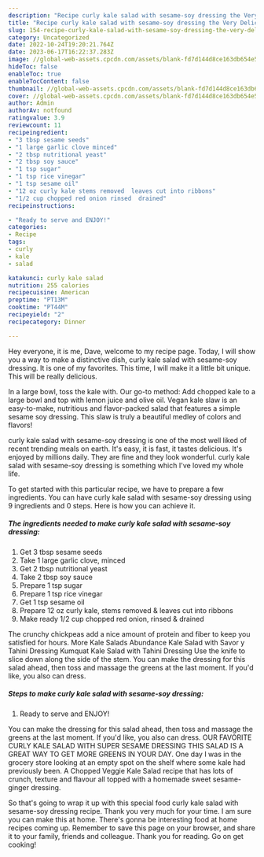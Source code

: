 ```yaml
---
description: "Recipe curly kale salad with sesame-soy dressing the Very Delicious}"
title: "Recipe curly kale salad with sesame-soy dressing the Very Delicious}"
slug: 154-recipe-curly-kale-salad-with-sesame-soy-dressing-the-very-delicious
category: Uncategorized
date: 2022-10-24T19:20:21.764Z
date: 2023-06-17T16:22:37.283Z
image: //global-web-assets.cpcdn.com/assets/blank-fd7d144d8ce163db654e5a02c40b08a2775adb7897d16e4062681dc7e1b2800f.png
hideToc: false
enableToc: true
enableTocContent: false
thumbnail: //global-web-assets.cpcdn.com/assets/blank-fd7d144d8ce163db654e5a02c40b08a2775adb7897d16e4062681dc7e1b2800f.png
cover: //global-web-assets.cpcdn.com/assets/blank-fd7d144d8ce163db654e5a02c40b08a2775adb7897d16e4062681dc7e1b2800f.png
author: Admin
authorAv: notfound
ratingvalue: 3.9
reviewcount: 11
recipeingredient:
- "3 tbsp sesame seeds"
- "1 large garlic clove minced"
- "2 tbsp nutritional yeast"
- "2 tbsp soy sauce"
- "1 tsp sugar"
- "1 tsp rice vinegar"
- "1 tsp sesame oil"
- "12 oz curly kale stems removed  leaves cut into ribbons"
- "1/2 cup chopped red onion rinsed  drained"
recipeinstructions:

- "Ready to serve and ENJOY!"
categories:
- Recipe
tags:
- curly
- kale
- salad

katakunci: curly kale salad 
nutrition: 255 calories
recipecuisine: American
preptime: "PT13M"
cooktime: "PT44M"
recipeyield: "2"
recipecategory: Dinner

---
```



Hey everyone, it is me, Dave, welcome to my recipe page. Today, I will show you a way to make a distinctive dish, curly kale salad with sesame-soy dressing. It is one of my favorites. This time, I will make it a little bit unique. This will be really delicious.

In a large bowl, toss the kale with. Our go-to method: Add chopped kale to a large bowl and top with lemon juice and olive oil. Vegan kale slaw is an easy-to-make, nutritious and flavor-packed salad that features a simple sesame soy dressing. This slaw is truly a beautiful medley of colors and flavors!

curly kale salad with sesame-soy dressing is one of the most well liked of recent trending meals on earth. It's easy, it is fast, it tastes delicious. It's enjoyed by millions daily. They are fine and they look wonderful. curly kale salad with sesame-soy dressing is something which I've loved my whole life.


To get started with this particular recipe, we have to prepare a few ingredients. You can have curly kale salad with sesame-soy dressing using 9 ingredients and 0 steps. Here is how you can achieve it.

<!--inarticleads1-->

##### The ingredients needed to make curly kale salad with sesame-soy dressing:

1. Get 3 tbsp sesame seeds
1. Take 1 large garlic clove, minced
1. Get 2 tbsp nutritional yeast
1. Take 2 tbsp soy sauce
1. Prepare 1 tsp sugar
1. Prepare 1 tsp rice vinegar
1. Get 1 tsp sesame oil
1. Prepare 12 oz curly kale, stems removed &amp; leaves cut into ribbons
1. Make ready 1/2 cup chopped red onion, rinsed &amp; drained


The crunchy chickpeas add a nice amount of protein and fiber to keep you satisfied for hours. More Kale Salads Abundance Kale Salad with Savor y Tahini Dressing Kumquat Kale Salad with Tahini Dressing Use the knife to slice down along the side of the stem. You can make the dressing for this salad ahead, then toss and massage the greens at the last moment. If you&#39;d like, you also can dress. 

<!--inarticleads2-->

##### Steps to make curly kale salad with sesame-soy dressing:


1. Ready to serve and ENJOY!

You can make the dressing for this salad ahead, then toss and massage the greens at the last moment. If you&#39;d like, you also can dress. OUR FAVORITE CURLY KALE SALAD WITH SUPER SESAME DRESSING THIS SALAD IS A GREAT WAY TO GET MORE GREENS IN YOUR DAY. One day I was in the grocery store looking at an empty spot on the shelf where some kale had previously been. A Chopped Veggie Kale Salad recipe that has lots of crunch, texture and flavour all topped with a homemade sweet sesame-ginger dressing. 

So that's going to wrap it up with this special food curly kale salad with sesame-soy dressing recipe. Thank you very much for your time. I am sure you can make this at home. There's gonna be interesting food at home recipes coming up. Remember to save this page on your browser, and share it to your family, friends and colleague. Thank you for reading. Go on get cooking!
